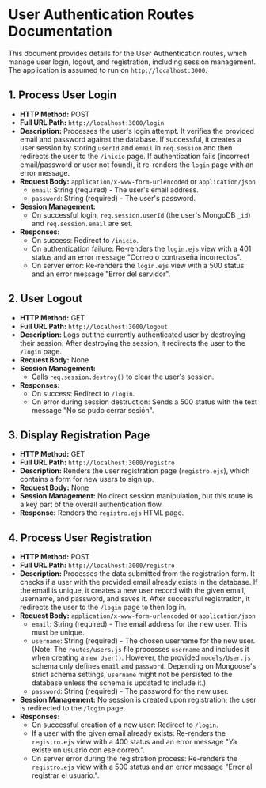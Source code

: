# User Authentication Routes Documentation

This document provides details for the User Authentication routes, which manage user login, logout, and registration, including session management. The application is assumed to run on `http://localhost:3000`.

## 1. Process User Login

*   **HTTP Method:** POST
*   **Full URL Path:** `http://localhost:3000/login`
*   **Description:** Processes the user's login attempt. It verifies the provided email and password against the database. If successful, it creates a user session by storing `userId` and `email` in `req.session` and then redirects the user to the `/inicio` page. If authentication fails (incorrect email/password or user not found), it re-renders the `login` page with an error message.
*   **Request Body:** `application/x-www-form-urlencoded` or `application/json`
    *   `email`: String (required) - The user's email address.
    *   `password`: String (required) - The user's password.
*   **Session Management:**
    *   On successful login, `req.session.userId` (the user's MongoDB `_id`) and `req.session.email` are set.
*   **Responses:**
    *   On success: Redirect to `/inicio`.
    *   On authentication failure: Re-renders the `login.ejs` view with a 401 status and an error message "Correo o contraseña incorrectos".
    *   On server error: Re-renders the `login.ejs` view with a 500 status and an error message "Error del servidor".

## 2. User Logout

*   **HTTP Method:** GET
*   **Full URL Path:** `http://localhost:3000/logout`
*   **Description:** Logs out the currently authenticated user by destroying their session. After destroying the session, it redirects the user to the `/login` page.
*   **Request Body:** None
*   **Session Management:**
    *   Calls `req.session.destroy()` to clear the user's session.
*   **Responses:**
    *   On success: Redirect to `/login`.
    *   On error during session destruction: Sends a 500 status with the text message "No se pudo cerrar sesión".

## 3. Display Registration Page

*   **HTTP Method:** GET
*   **Full URL Path:** `http://localhost:3000/registro`
*   **Description:** Renders the user registration page (`registro.ejs`), which contains a form for new users to sign up.
*   **Request Body:** None
*   **Session Management:** No direct session manipulation, but this route is a key part of the overall authentication flow.
*   **Response:** Renders the `registro.ejs` HTML page.

## 4. Process User Registration

*   **HTTP Method:** POST
*   **Full URL Path:** `http://localhost:3000/registro`
*   **Description:** Processes the data submitted from the registration form. It checks if a user with the provided email already exists in the database. If the email is unique, it creates a new user record with the given email, username, and password, and saves it. After successful registration, it redirects the user to the `/login` page to then log in.
*   **Request Body:** `application/x-www-form-urlencoded` or `application/json`
    *   `email`: String (required) - The email address for the new user. This must be unique.
    *   `username`: String (required) - The chosen username for the new user. (Note: The `routes/users.js` file processes `username` and includes it when creating a `new User()`. However, the provided `models/User.js` schema only defines `email` and `password`. Depending on Mongoose's strict schema settings, `username` might not be persisted to the database unless the schema is updated to include it.)
    *   `password`: String (required) - The password for the new user.
*   **Session Management:** No session is created upon registration; the user is redirected to the `/login` page.
*   **Responses:**
    *   On successful creation of a new user: Redirect to `/login`.
    *   If a user with the given email already exists: Re-renders the `registro.ejs` view with a 400 status and an error message "Ya existe un usuario con ese correo.".
    *   On server error during the registration process: Re-renders the `registro.ejs` view with a 500 status and an error message "Error al registrar el usuario.".
